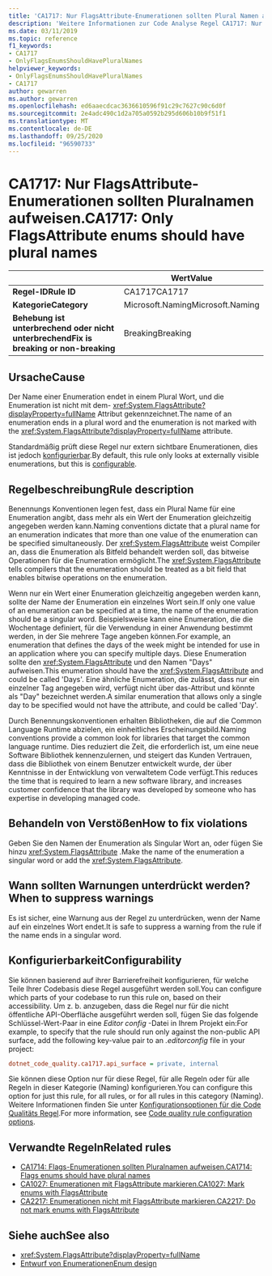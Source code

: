 ```yaml
---
title: 'CA1717: Nur FlagsAttribute-Enumerationen sollten Plural Namen aufweisen (Code Analyse).'
description: 'Weitere Informationen zur Code Analyse Regel CA1717: Nur FlagsAttribute-Enumerationen sollten Plural Namen aufweisen.'
ms.date: 03/11/2019
ms.topic: reference
f1_keywords:
- CA1717
- OnlyFlagsEnumsShouldHavePluralNames
helpviewer_keywords:
- OnlyFlagsEnumsShouldHavePluralNames
- CA1717
author: gewarren
ms.author: gewarren
ms.openlocfilehash: ed6aaecdcac3636610596f91c29c7627c90c6d0f
ms.sourcegitcommit: 2e4adc490c1d2a705a0592b295d606b10b9f51f1
ms.translationtype: MT
ms.contentlocale: de-DE
ms.lasthandoff: 09/25/2020
ms.locfileid: "96590733"
---
```

# <a name="ca1717-only-flagsattribute-enums-should-have-plural-names"></a><span data-ttu-id="f7f49-103">CA1717: Nur FlagsAttribute-Enumerationen sollten Pluralnamen aufweisen.</span><span class="sxs-lookup"><span data-stu-id="f7f49-103">CA1717: Only FlagsAttribute enums should have plural names</span></span>

| | <span data-ttu-id="f7f49-104">Wert</span><span class="sxs-lookup"><span data-stu-id="f7f49-104">Value</span></span> |
|-|-|
| <span data-ttu-id="f7f49-105">**Regel-ID**</span><span class="sxs-lookup"><span data-stu-id="f7f49-105">**Rule ID**</span></span> |<span data-ttu-id="f7f49-106">CA1717</span><span class="sxs-lookup"><span data-stu-id="f7f49-106">CA1717</span></span>|
| <span data-ttu-id="f7f49-107">**Kategorie**</span><span class="sxs-lookup"><span data-stu-id="f7f49-107">**Category**</span></span> |<span data-ttu-id="f7f49-108">Microsoft.Naming</span><span class="sxs-lookup"><span data-stu-id="f7f49-108">Microsoft.Naming</span></span>|
| <span data-ttu-id="f7f49-109">**Behebung ist unterbrechend oder nicht unterbrechend**</span><span class="sxs-lookup"><span data-stu-id="f7f49-109">**Fix is breaking or non-breaking**</span></span> |<span data-ttu-id="f7f49-110">Breaking</span><span class="sxs-lookup"><span data-stu-id="f7f49-110">Breaking</span></span>|

## <a name="cause"></a><span data-ttu-id="f7f49-111">Ursache</span><span class="sxs-lookup"><span data-stu-id="f7f49-111">Cause</span></span>

<span data-ttu-id="f7f49-112">Der Name einer Enumeration endet in einem Plural Wort, und die Enumeration ist nicht mit dem- <xref:System.FlagsAttribute?displayProperty=fullName> Attribut gekennzeichnet.</span><span class="sxs-lookup"><span data-stu-id="f7f49-112">The name of an enumeration ends in a plural word and the enumeration is not marked with the <xref:System.FlagsAttribute?displayProperty=fullName> attribute.</span></span>

<span data-ttu-id="f7f49-113">Standardmäßig prüft diese Regel nur extern sichtbare Enumerationen, dies ist jedoch [konfigurierbar](#configurability).</span><span class="sxs-lookup"><span data-stu-id="f7f49-113">By default, this rule only looks at externally visible enumerations, but this is [configurable](#configurability).</span></span>

## <a name="rule-description"></a><span data-ttu-id="f7f49-114">Regelbeschreibung</span><span class="sxs-lookup"><span data-stu-id="f7f49-114">Rule description</span></span>

<span data-ttu-id="f7f49-115">Benennungs Konventionen legen fest, dass ein Plural Name für eine Enumeration angibt, dass mehr als ein Wert der Enumeration gleichzeitig angegeben werden kann.</span><span class="sxs-lookup"><span data-stu-id="f7f49-115">Naming conventions dictate that a plural name for an enumeration indicates that more than one value of the enumeration can be specified simultaneously.</span></span> <span data-ttu-id="f7f49-116">Der <xref:System.FlagsAttribute> weist Compiler an, dass die Enumeration als Bitfeld behandelt werden soll, das bitweise Operationen für die Enumeration ermöglicht.</span><span class="sxs-lookup"><span data-stu-id="f7f49-116">The <xref:System.FlagsAttribute> tells compilers that the enumeration should be treated as a bit field that enables bitwise operations on the enumeration.</span></span>

<span data-ttu-id="f7f49-117">Wenn nur ein Wert einer Enumeration gleichzeitig angegeben werden kann, sollte der Name der Enumeration ein einzelnes Wort sein.</span><span class="sxs-lookup"><span data-stu-id="f7f49-117">If only one value of an enumeration can be specified at a time, the name of the enumeration should be a singular word.</span></span> <span data-ttu-id="f7f49-118">Beispielsweise kann eine Enumeration, die die Wochentage definiert, für die Verwendung in einer Anwendung bestimmt werden, in der Sie mehrere Tage angeben können.</span><span class="sxs-lookup"><span data-stu-id="f7f49-118">For example, an enumeration that defines the days of the week might be intended for use in an application where you can specify multiple days.</span></span> <span data-ttu-id="f7f49-119">Diese Enumeration sollte den <xref:System.FlagsAttribute> und den Namen "Days" aufweisen.</span><span class="sxs-lookup"><span data-stu-id="f7f49-119">This enumeration should have the <xref:System.FlagsAttribute> and could be called 'Days'.</span></span> <span data-ttu-id="f7f49-120">Eine ähnliche Enumeration, die zulässt, dass nur ein einzelner Tag angegeben wird, verfügt nicht über das-Attribut und könnte als "Day" bezeichnet werden.</span><span class="sxs-lookup"><span data-stu-id="f7f49-120">A similar enumeration that allows only a single day to be specified would not have the attribute, and could be called 'Day'.</span></span>

<span data-ttu-id="f7f49-121">Durch Benennungskonventionen erhalten Bibliotheken, die auf die Common Language Runtime abzielen, ein einheitliches Erscheinungsbild.</span><span class="sxs-lookup"><span data-stu-id="f7f49-121">Naming conventions provide a common look for libraries that target the common language runtime.</span></span> <span data-ttu-id="f7f49-122">Dies reduziert die Zeit, die erforderlich ist, um eine neue Software Bibliothek kennenzulernen, und steigert das Kunden Vertrauen, dass die Bibliothek von einem Benutzer entwickelt wurde, der über Kenntnisse in der Entwicklung von verwaltetem Code verfügt.</span><span class="sxs-lookup"><span data-stu-id="f7f49-122">This reduces the time that is required to learn a new software library, and increases customer confidence that the library was developed by someone who has expertise in developing managed code.</span></span>

## <a name="how-to-fix-violations"></a><span data-ttu-id="f7f49-123">Behandeln von Verstößen</span><span class="sxs-lookup"><span data-stu-id="f7f49-123">How to fix violations</span></span>

<span data-ttu-id="f7f49-124">Geben Sie den Namen der Enumeration als Singular Wort an, oder fügen Sie hinzu <xref:System.FlagsAttribute> .</span><span class="sxs-lookup"><span data-stu-id="f7f49-124">Make the name of the enumeration a singular word or add the <xref:System.FlagsAttribute>.</span></span>

## <a name="when-to-suppress-warnings"></a><span data-ttu-id="f7f49-125">Wann sollten Warnungen unterdrückt werden?</span><span class="sxs-lookup"><span data-stu-id="f7f49-125">When to suppress warnings</span></span>

<span data-ttu-id="f7f49-126">Es ist sicher, eine Warnung aus der Regel zu unterdrücken, wenn der Name auf ein einzelnes Wort endet.</span><span class="sxs-lookup"><span data-stu-id="f7f49-126">It is safe to suppress a warning from the rule if the name ends in a singular word.</span></span>

## <a name="configurability"></a><span data-ttu-id="f7f49-127">Konfigurierbarkeit</span><span class="sxs-lookup"><span data-stu-id="f7f49-127">Configurability</span></span>

<span data-ttu-id="f7f49-128">Sie können basierend auf ihrer Barrierefreiheit konfigurieren, für welche Teile Ihrer Codebasis diese Regel ausgeführt werden soll.</span><span class="sxs-lookup"><span data-stu-id="f7f49-128">You can configure which parts of your codebase to run this rule on, based on their accessibility.</span></span> <span data-ttu-id="f7f49-129">Um z. b. anzugeben, dass die Regel nur für die nicht öffentliche API-Oberfläche ausgeführt werden soll, fügen Sie das folgende Schlüssel-Wert-Paar in eine *Editor config* -Datei in Ihrem Projekt ein:</span><span class="sxs-lookup"><span data-stu-id="f7f49-129">For example, to specify that the rule should run only against the non-public API surface, add the following key-value pair to an *.editorconfig* file in your project:</span></span>

```ini
dotnet_code_quality.ca1717.api_surface = private, internal
```

<span data-ttu-id="f7f49-130">Sie können diese Option nur für diese Regel, für alle Regeln oder für alle Regeln in dieser Kategorie (Naming) konfigurieren.</span><span class="sxs-lookup"><span data-stu-id="f7f49-130">You can configure this option for just this rule, for all rules, or for all rules in this category (Naming).</span></span> <span data-ttu-id="f7f49-131">Weitere Informationen finden Sie unter [Konfigurationsoptionen für die Code Qualitäts Regel](../code-quality-rule-options.md).</span><span class="sxs-lookup"><span data-stu-id="f7f49-131">For more information, see [Code quality rule configuration options](../code-quality-rule-options.md).</span></span>

## <a name="related-rules"></a><span data-ttu-id="f7f49-132">Verwandte Regeln</span><span class="sxs-lookup"><span data-stu-id="f7f49-132">Related rules</span></span>

- [<span data-ttu-id="f7f49-133">CA1714: Flags-Enumerationen sollten Pluralnamen aufweisen.</span><span class="sxs-lookup"><span data-stu-id="f7f49-133">CA1714: Flags enums should have plural names</span></span>](ca1714.md)
- [<span data-ttu-id="f7f49-134">CA1027: Enumerationen mit FlagsAttribute markieren.</span><span class="sxs-lookup"><span data-stu-id="f7f49-134">CA1027: Mark enums with FlagsAttribute</span></span>](ca1027.md)
- [<span data-ttu-id="f7f49-135">CA2217: Enumerationen nicht mit FlagsAttribute markieren.</span><span class="sxs-lookup"><span data-stu-id="f7f49-135">CA2217: Do not mark enums with FlagsAttribute</span></span>](ca2217.md)

## <a name="see-also"></a><span data-ttu-id="f7f49-136">Siehe auch</span><span class="sxs-lookup"><span data-stu-id="f7f49-136">See also</span></span>

- <xref:System.FlagsAttribute?displayProperty=fullName>
- [<span data-ttu-id="f7f49-137">Entwurf von Enumerationen</span><span class="sxs-lookup"><span data-stu-id="f7f49-137">Enum design</span></span>](../../../standard/design-guidelines/enum.md)
